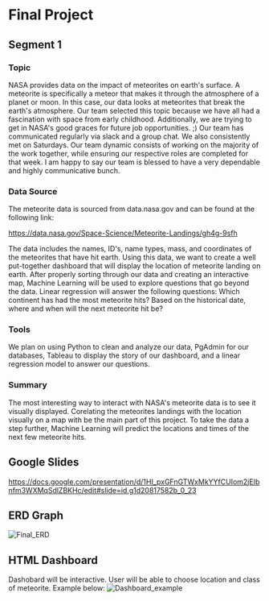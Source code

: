 # Final Project
## Segment 1 
### Topic 
NASA provides data on the impact of meteorites on earth's surface. A meteorite is specifically a meteor that makes it through the atmosphere of a planet or moon. In this case, our data looks at meteorites that break the earth's atmosphere. Our team selected this topic because we have all had a fascination with space from early childhood. Additionally, we are trying to get in NASA's good graces for future job opportunities. ;)
Our team has communicated regularly via slack and a group chat. We also consistently met on Saturdays. Our team dynamic consists of working on the majority of the work together, while ensuring our respective roles are completed for that week. I am happy to say our team is blessed to have a very dependable and highly communicative bunch.

### Data Source 

The meteorite data is sourced from data.nasa.gov and can be found at the following link: 

https://data.nasa.gov/Space-Science/Meteorite-Landings/gh4g-9sfh

The data includes the names, ID's, name types, mass, and coordinates of the meteorites that have hit earth. Using this data, we want to create a well put-together dashboard that will display the location of meteorite landing on earth. After properly sorting through our data and creating an interactive map, Machine Learning will be used to explore questions that go beyond the data. Linear regression will answer the following questions: Which continent has had the most meteorite hits? Based on the historical date, where and when will the next meteorite hit be?

### Tools 

We plan on using Python to clean and analyze our data, PgAdmin for our databases, Tableau to display the story of our dashboard, and a linear regression model to answer our questions. 

### Summary 

The most interesting way to interact with NASA's meteorite data is to see it visually displayed. Corelating the meteorites landings with the location visually on a map with be the main part of this project. To take the data a step further, Machine Learning will predict the locations and times of the next few meteorite hits.

## Google Slides
https://docs.google.com/presentation/d/1HI_pxGFnGTWxMkYYfCUIom2jEIbnfm3WXMqSdlZBKHc/edit#slide=id.g1d20817582b_0_23

## ERD Graph
![Final_ERD](https://user-images.githubusercontent.com/111028230/211974218-84185b2d-2c64-4a99-a15f-3ec992160871.PNG)

## HTML Dashboard
Dashobard will be interactive. User will be able to choose location and class of meteorite. Example below:
![Dashboard_example](https://user-images.githubusercontent.com/111028230/211974430-4374246a-9ffd-4eb3-98fb-60da3a7a395d.PNG)

